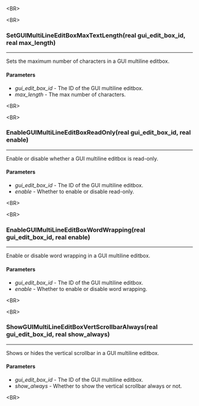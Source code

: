 

&lt;BR&gt;




&lt;BR&gt;


### SetGUIMultiLineEditBoxMaxTextLength(real gui\_edit\_box\_id, real max\_length) ###

---

Sets the maximum number of characters in a GUI multiline editbox.
#### Parameters ####
  * _gui\_edit\_box\_id_ - The ID of the GUI multiline editbox.
  * _max\_length_ - The max number of characters.


&lt;BR&gt;




&lt;BR&gt;


### EnableGUIMultiLineEditBoxReadOnly(real gui\_edit\_box\_id, real enable) ###

---

Enable or disable whether a GUI multiline editbox is read-only.
#### Parameters ####
  * _gui\_edit\_box\_id_ - The ID of the GUI multiline editbox.
  * _enable_ - Whether to enable or disable read-only.


&lt;BR&gt;




&lt;BR&gt;


### EnableGUIMultiLineEditBoxWordWrapping(real gui\_edit\_box\_id, real enable) ###

---

Enable or disable word wrapping in a GUI multiline editbox.
#### Parameters ####
  * _gui\_edit\_box\_id_ - The ID of the GUI multiline editbox.
  * _enable_ - Whether to enable or disable word wrapping.


&lt;BR&gt;




&lt;BR&gt;


### ShowGUIMultiLineEditBoxVertScrollbarAlways(real gui\_edit\_box\_id, real show\_always) ###

---

Shows or hides the vertical scrollbar in a GUI multiline editbox.
#### Parameters ####
  * _gui\_edit\_box\_id_ - The ID of the GUI multiline editbox.
  * _show\_always_ - Whether to show the vertical scrollbar always or not.


&lt;BR&gt;

